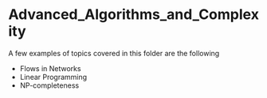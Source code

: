 # Advanced_Algorithms_and_Complexity

A few examples of topics covered in this folder are the following

* Flows in Networks
* Linear Programming
* NP-completeness
